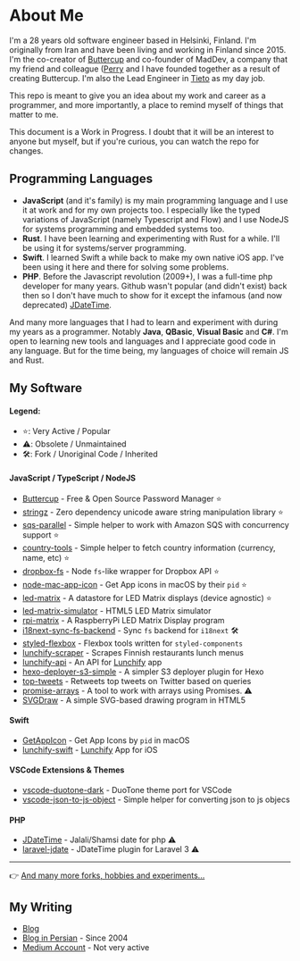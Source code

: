 # About Me

I'm a 28 years old software engineer based in Helsinki, Finland. I'm originally from Iran and have been living and working in Finland since 2015. I'm the co-creator of [Buttercup](https://buttercup.pw) and co-founder of MadDev, a company that my friend and colleague ([Perry](https://perrymitchell.net) and I have founded together as a result of creating Buttercup. I'm also the Lead Engineer in [Tieto](https://www.tieto.com/) as my day job.

This repo is meant to give you an idea about my work and career as a programmer, and more importantly, a place to remind myself of things that matter to me.

This document is a Work in Progress. I doubt that it will be an interest to anyone but myself, but if you're curious, you can watch the repo for changes.

## Programming Languages

+ **JavaScript** (and it's family) is my main programming language and I use it at work and for my own projects too. I especially like the typed variations of JavaScript (namely Typescript and Flow) and I use NodeJS for systems programming and embedded systems too.
+ **Rust**. I have been learning and experimenting with Rust for a while. I'll be using it for systems/server programming.
+ **Swift**. I learned Swift a while back to make my own native iOS app. I've been using it here and there for solving some problems.
+ **PHP**. Before the Javascript revolution (2009+), I was a full-time php developer for many years. Github wasn't popular (and didn't exist) back then so I don't have much to show for it except the infamous (and now deprecated) [JDateTime](https://github.com/sallar/jDateTime).

And many more languages that I had to learn and experiment with during my years as a programmer. Notably **Java**, **QBasic**, **Visual Basic** and **C#**. I'm open to learning new tools and languages and I appreciate good code in any language. But for the time being, my languages of choice will remain JS and Rust.

## My Software

#### Legend:

- ⭐️: Very Active / Popular
- ⚠️: Obsolete / Unmaintained
- 🛠: Fork / Unoriginal Code / Inherited

#### JavaScript / TypeScript / NodeJS

+ [Buttercup](https://github.com/buttercup/buttercup-desktop) - Free & Open Source Password Manager ⭐️
+ [stringz](https://github.com/sallar/stringz) - Zero dependency unicode aware string manipulation library ⭐️
+ [sqs-parallel](https://github.com/sallar/sqs-parallel) - Simple helper to work with Amazon SQS with concurrency support ⭐️
+ [country-tools](https://github.com/sallar/country-tools) - Simple helper to fetch country information (currency, name, etc) ⭐️
+ [dropbox-fs](https://github.com/sallar/dropbox-fs) - Node `fs`-like wrapper for Dropbox API ⭐️
+ [node-mac-app-icon](https://github.com/sallar/node-mac-app-icon) - Get App icons in macOS by their `pid` ⭐️
+ [led-matrix](https://github.com/sallar/led-matrix) - A datastore for LED Matrix displays (device agnostic) ⭐️
+ [led-matrix-simulator](https://github.com/sallar/led-matrix-simulator) - HTML5 LED Matrix simulator
+ [rpi-matrix](https://github.com/sallar/rpi-matrix) - A RaspberryPi LED Matrix Display program
+ [i18next-sync-fs-backend](https://github.com/sallar/i18next-sync-fs-backend) - Sync `fs` backend for `i18next` 🛠
+ [styled-flexbox](https://github.com/sallar/styled-flexbox) - Flexbox tools written for `styled-components`
+ [lunchify-scraper](https://github.com/sallar/lunchify-scraper) - Scrapes Finnish restaurants lunch menus
+ [lunchify-api](https://github.com/sallar/lunchify-api) - An API for [Lunchify](https://lunchify.fi) app
+ [hexo-deployer-s3-simple](https://github.com/sallar/hexo-deployer-s3-simple) - A simpler S3 deployer plugin for Hexo
+ [top-tweets](https://github.com/sallar/top-tweets) - Retweets top tweets on Twitter based on queries
+ [promise-arrays](https://github.com/sallar/promise-arrays) - A tool to work with arrays using Promises. ⚠️
+ [SVGDraw](https://github.com/sallar/SVGDraw) - A simple SVG-based drawing program in HTML5

#### Swift

+ [GetAppIcon](https://github.com/sallar/GetAppIcon) - Get App Icons by `pid` in macOS
+ [lunchify-swift](https://github.com/sallar/lunchify-swift) - [Lunchify](https://lunchify.fi) App for iOS

#### VSCode Extensions & Themes

+ [vscode-duotone-dark](https://github.com/sallar/vscode-duotone-dark) - DuoTone theme port for VSCode
+ [vscode-json-to-js-object](https://github.com/sallar/vscode-json-to-js-object) - Simple helper for converting json to js objecs

#### PHP

+ [JDateTime](https://github.com/sallar/JDateTime) - Jalali/Shamsi date for php ⚠️
+ [laravel-jdate](https://github.com/sallar/laravel-jdate) - JDateTime plugin for Laravel 3 ⚠️

***

👉 [And many more forks, hobbies and experiments...](https://github.com/sallar?tab=repositories)

## My Writing

+ [Blog](https://sallar.me)
+ [Blog in Persian](https://sallar.me/farsi) - Since 2004
+ [Medium Account](https://medium.com/@sallar) - Not very active

